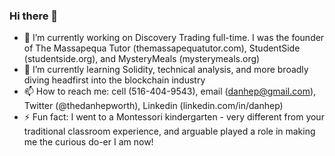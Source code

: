 ### Hi there 👋


- 🔭 I’m currently working on Discovery Trading full-time. I was the founder of The Massapequa Tutor (themassapequatutor.com), StudentSide (studentside.org), and MysteryMeals (mysterymeals.org)
- 🌱 I’m currently learning Solidity, technical analysis, and more broadly diving headfirst into the blockchain industry 
- 📫 How to reach me: cell (516-404-9543), email (danhep@gmail.com), Twitter (@thedanhepworth), Linkedin (linkedin.com/in/danhep) 
- ⚡ Fun fact: I went to a Montessori kindergarten - very different from your traditional classroom experience, and arguable played a role in making me the curious do-er I am now! 
